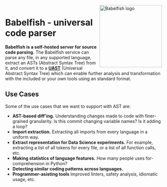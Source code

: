 <img src="https://avatars2.githubusercontent.com/u/25795418?v=3&s=200f" align="right" width="200px" height="200px" alt="Babelfish logo" />

# Babelfish - universal code parser

**Babelfish is a self-hosted server for source code parsing.** The Babelfish
service can parse any file, in any supported language, extract an ASTs (Abstract
Syntax Tree) from it, and convert it to a [**UAST**](./uast/specification.md)
(Universal Abstract Syntax Tree) which can enable further analysis and
transformation with the included or your own tools using an standard format.


## Use Cases

Some of the use cases that we want to support with AST are:

* **AST-based diff'ing.** Understanding changes made to code with finer-grained
  granularity. Is this commit changing variable names? Is it adding a loop?
* **Import extraction.** Extracting all imports from every language in a uniform
  way.
* **Extract representation for Data Science experiments.** For example, extracting
  a list of all tokens for every file, or a list of all function calls, etc.
* **Making statistics of language features.** How many people uses
  for-comprehension in Python?
* **Detecting similar coding patterns across languages.**
* **Programmer-asisting tools** Improved linters, safety analysis, idiomatic
  usage, etc.
